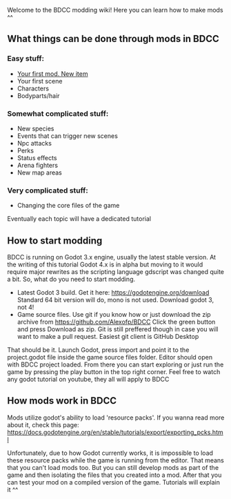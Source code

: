 Welcome to the BDCC modding wiki! Here you can learn how to make mods ^^

## What things can be done through mods in BDCC

### Easy stuff:
- [Your first mod. New item](Your-first-mod.-New-item)
- Your first scene
- Characters
- Bodyparts/hair

### Somewhat complicated stuff:
- New species
- Events that can trigger new scenes
- Npc attacks
- Perks
- Status effects
- Arena fighters
- New map areas

### Very complicated stuff:
- Changing the core files of the game

Eventually each topic will have a dedicated tutorial

## How to start modding

BDCC is running on Godot 3.x engine, usually the latest stable version. At the writing of this tutorial Godot 4.x is in alpha but moving to it would require major rewrites as the scripting language gdscript was changed quite a bit. So, what do you need to start modding.

- Latest Godot 3 build. Get it here: https://godotengine.org/download Standard 64 bit version will do, mono is not used. Download godot 3, not 4!
- Game source files. Use git if you know how or just download the zip archive from https://github.com/Alexofp/BDCC Click the green button and press Download as zip. Git is still preffered though in case you will want to make a pull request. Easiest git client is GitHub Desktop

That should be it. Launch Godot, press import and point it to the project.godot file inside the game source files folder. Editor should open with BDCC project loaded. From there you can start exploring or just run the game by pressing the play button in the top right corner. Feel free to watch any godot tutorial on youtube, they all will apply to BDCC

## How mods work in BDCC
Mods utilize godot's ability to load 'resource packs'. If you wanna read more about it, check this page: https://docs.godotengine.org/en/stable/tutorials/export/exporting_pcks.html

Unfortunately, due to how Godot currently works, it is impossible to load these resource packs while the game is running from the editor. That means that you can't load mods too. But you can still develop mods as part of the game and then isolating the files that you created into a mod. After that you can test your mod on a compiled version of the game. Tutorials will explain it ^^